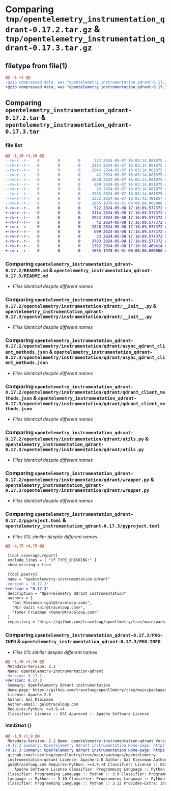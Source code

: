 # Comparing `tmp/opentelemetry_instrumentation_qdrant-0.17.2.tar.gz` & `tmp/opentelemetry_instrumentation_qdrant-0.17.3.tar.gz`

## filetype from file(1)

```diff
@@ -1 +1 @@
-gzip compressed data, was "opentelemetry_instrumentation_qdrant-0.17.2.tar", max compression
+gzip compressed data, was "opentelemetry_instrumentation_qdrant-0.17.3.tar", max compression
```

## Comparing `opentelemetry_instrumentation_qdrant-0.17.2.tar` & `opentelemetry_instrumentation_qdrant-0.17.3.tar`

### file list

```diff
@@ -1,10 +1,10 @@
--rw-r--r--   0        0        0      572 2024-05-07 16:03:14.081875 opentelemetry_instrumentation_qdrant-0.17.2/README.md
--rw-r--r--   0        0        0     2114 2024-05-07 16:03:14.081875 opentelemetry_instrumentation_qdrant-0.17.2/opentelemetry/instrumentation/qdrant/__init__.py
--rw-r--r--   0        0        0     2943 2024-05-07 16:03:14.081875 opentelemetry_instrumentation_qdrant-0.17.2/opentelemetry/instrumentation/qdrant/async_qdrant_client_methods.json
--rw-r--r--   0        0        0       42 2024-05-07 16:03:14.081875 opentelemetry_instrumentation_qdrant-0.17.2/opentelemetry/instrumentation/qdrant/config.py
--rw-r--r--   0        0        0     2828 2024-05-07 16:03:14.081875 opentelemetry_instrumentation_qdrant-0.17.2/opentelemetry/instrumentation/qdrant/qdrant_client_methods.json
--rw-r--r--   0        0        0      699 2024-05-07 16:03:14.081875 opentelemetry_instrumentation_qdrant-0.17.2/opentelemetry/instrumentation/qdrant/utils.py
--rw-r--r--   0        0        0       23 2024-05-07 16:03:14.081875 opentelemetry_instrumentation_qdrant-0.17.2/opentelemetry/instrumentation/qdrant/version.py
--rw-r--r--   0        0        0     3783 2024-05-07 16:03:14.081875 opentelemetry_instrumentation_qdrant-0.17.2/opentelemetry/instrumentation/qdrant/wrapper.py
--rw-r--r--   0        0        0     1352 2024-05-07 16:03:42.481857 opentelemetry_instrumentation_qdrant-0.17.2/pyproject.toml
--rw-r--r--   0        0        0     1655 1970-01-01 00:00:00.000000 opentelemetry_instrumentation_qdrant-0.17.2/PKG-INFO
+-rw-r--r--   0        0        0      572 2024-05-08 17:16:09.577372 opentelemetry_instrumentation_qdrant-0.17.3/README.md
+-rw-r--r--   0        0        0     2114 2024-05-08 17:16:09.577372 opentelemetry_instrumentation_qdrant-0.17.3/opentelemetry/instrumentation/qdrant/__init__.py
+-rw-r--r--   0        0        0     2943 2024-05-08 17:16:09.577372 opentelemetry_instrumentation_qdrant-0.17.3/opentelemetry/instrumentation/qdrant/async_qdrant_client_methods.json
+-rw-r--r--   0        0        0       42 2024-05-08 17:16:09.577372 opentelemetry_instrumentation_qdrant-0.17.3/opentelemetry/instrumentation/qdrant/config.py
+-rw-r--r--   0        0        0     2828 2024-05-08 17:16:09.577372 opentelemetry_instrumentation_qdrant-0.17.3/opentelemetry/instrumentation/qdrant/qdrant_client_methods.json
+-rw-r--r--   0        0        0      699 2024-05-08 17:16:09.577372 opentelemetry_instrumentation_qdrant-0.17.3/opentelemetry/instrumentation/qdrant/utils.py
+-rw-r--r--   0        0        0       23 2024-05-08 17:16:09.577372 opentelemetry_instrumentation_qdrant-0.17.3/opentelemetry/instrumentation/qdrant/version.py
+-rw-r--r--   0        0        0     3783 2024-05-08 17:16:09.577372 opentelemetry_instrumentation_qdrant-0.17.3/opentelemetry/instrumentation/qdrant/wrapper.py
+-rw-r--r--   0        0        0     1352 2024-05-08 17:16:38.469414 opentelemetry_instrumentation_qdrant-0.17.3/pyproject.toml
+-rw-r--r--   0        0        0     1655 1970-01-01 00:00:00.000000 opentelemetry_instrumentation_qdrant-0.17.3/PKG-INFO
```

### Comparing `opentelemetry_instrumentation_qdrant-0.17.2/README.md` & `opentelemetry_instrumentation_qdrant-0.17.3/README.md`

 * *Files identical despite different names*

### Comparing `opentelemetry_instrumentation_qdrant-0.17.2/opentelemetry/instrumentation/qdrant/__init__.py` & `opentelemetry_instrumentation_qdrant-0.17.3/opentelemetry/instrumentation/qdrant/__init__.py`

 * *Files identical despite different names*

### Comparing `opentelemetry_instrumentation_qdrant-0.17.2/opentelemetry/instrumentation/qdrant/async_qdrant_client_methods.json` & `opentelemetry_instrumentation_qdrant-0.17.3/opentelemetry/instrumentation/qdrant/async_qdrant_client_methods.json`

 * *Files identical despite different names*

### Comparing `opentelemetry_instrumentation_qdrant-0.17.2/opentelemetry/instrumentation/qdrant/qdrant_client_methods.json` & `opentelemetry_instrumentation_qdrant-0.17.3/opentelemetry/instrumentation/qdrant/qdrant_client_methods.json`

 * *Files identical despite different names*

### Comparing `opentelemetry_instrumentation_qdrant-0.17.2/opentelemetry/instrumentation/qdrant/utils.py` & `opentelemetry_instrumentation_qdrant-0.17.3/opentelemetry/instrumentation/qdrant/utils.py`

 * *Files identical despite different names*

### Comparing `opentelemetry_instrumentation_qdrant-0.17.2/opentelemetry/instrumentation/qdrant/wrapper.py` & `opentelemetry_instrumentation_qdrant-0.17.3/opentelemetry/instrumentation/qdrant/wrapper.py`

 * *Files identical despite different names*

### Comparing `opentelemetry_instrumentation_qdrant-0.17.2/pyproject.toml` & `opentelemetry_instrumentation_qdrant-0.17.3/pyproject.toml`

 * *Files 0% similar despite different names*

```diff
@@ -4,15 +4,15 @@
 
 [tool.coverage.report]
 exclude_lines = [ "if TYPE_CHECKING:" ]
 show_missing = true
 
 [tool.poetry]
 name = "opentelemetry-instrumentation-qdrant"
-version = "0.17.2"
+version = "0.17.3"
 description = "OpenTelemetry Qdrant instrumentation"
 authors = [
   "Gal Kleinman <gal@traceloop.com>",
   "Nir Gazit <nir@traceloop.com>",
   "Tomer Friedman <tomer@traceloop.com>"
 ]
 repository = "https://github.com/traceloop/openllmetry/tree/main/packages/opentelemetry-instrumentation-qdrant"
```

### Comparing `opentelemetry_instrumentation_qdrant-0.17.2/PKG-INFO` & `opentelemetry_instrumentation_qdrant-0.17.3/PKG-INFO`

 * *Files 0% similar despite different names*

```diff
@@ -1,10 +1,10 @@
 Metadata-Version: 2.1
 Name: opentelemetry-instrumentation-qdrant
-Version: 0.17.2
+Version: 0.17.3
 Summary: OpenTelemetry Qdrant instrumentation
 Home-page: https://github.com/traceloop/openllmetry/tree/main/packages/opentelemetry-instrumentation-qdrant
 License: Apache-2.0
 Author: Gal Kleinman
 Author-email: gal@traceloop.com
 Requires-Python: >=3.9,<4
 Classifier: License :: OSI Approved :: Apache Software License
```

#### html2text {}

```diff
@@ -1,9 +1,9 @@
 Metadata-Version: 2.1 Name: opentelemetry-instrumentation-qdrant Version:
-0.17.2 Summary: OpenTelemetry Qdrant instrumentation Home-page: https://
+0.17.3 Summary: OpenTelemetry Qdrant instrumentation Home-page: https://
 github.com/traceloop/openllmetry/tree/main/packages/opentelemetry-
 instrumentation-qdrant License: Apache-2.0 Author: Gal Kleinman Author-email:
 gal@traceloop.com Requires-Python: >=3.9,<4 Classifier: License :: OSI Approved
 :: Apache Software License Classifier: Programming Language :: Python :: 3
 Classifier: Programming Language :: Python :: 3.9 Classifier: Programming
 Language :: Python :: 3.10 Classifier: Programming Language :: Python :: 3.11
 Classifier: Programming Language :: Python :: 3.12 Provides-Extra: instruments
```

